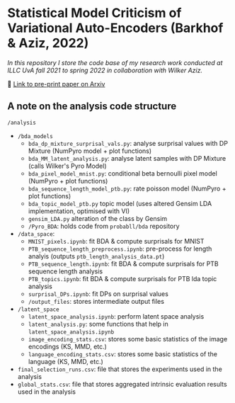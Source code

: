 # Statistical Model Criticism of Variational Auto-Encoders (Barkhof & Aziz, 2022) 

_In this repository I store the code base of my research work conducted at ILLC UvA fall 2021 to spring 2022 in collaboration with Wilker Aziz._

🔗 [Link to pre-print paper on Arxiv](https://arxiv.org/abs/2204.03030) </br>

## A note on the analysis code structure

`/analysis`
  - `/bda_models`
    - `bda_dp_mixture_surprisal_vals.py`: 
        analyse surprisal values with DP Mixture (NumPyro model + plot functions)
    - `bda_MM_latent_analysis.py`: 
        analyse latent samples with DP Mixture (calls Wilker's Pyro Model)
    - `bda_pixel_model_mnist.py`: 
        conditional beta bernoulli pixel model (NumPyro + plot functions)
    - `bda_sequence_length_model_ptb.py`: 
        rate poisson model (NumPyro + plot functions)
    - `bda_topic_model_ptb.py`
        topic model (uses altered Gensim LDA implementation, optimised with VI)
    - `gensim_LDA.py`
        alteration of the class by Gensim
    - `/Pyro_BDA`: holds code from `probabll/bda` repository
  - `/data_space`:
    - `MNIST_pixels.ipynb`: fit BDA & compute surprisals for MNIST
    - `PTB_sequence_length_preprocess.ipynb`: pre-process for length analyis (outputs `ptb_length_analysis_data.pt`)
    - `PTB_sequence_length.ipynb`: fit BDA & compute surprisals for PTB sequence length analysis
    - `PTB_topics.ipynb`: fit BDA & compute surprisals for PTB lda topic analysis
    - `surprisal_DPs.ipynb`: fit DPs on surprisal values
    - `/output_files`: stores intermediate output files
  - `/latent_space`
    - `latent_space_analysis.ipynb`: perform latent space analysis
    - `latent_analysis.py`: some functions that help in `latent_space_analysis.ipynb`
    - `image_encoding_stats.csv`: stores some basic statistics of the image encodings (KS, MMD, etc.)
    - `language_encoding_stats.csv`: stores some basic statistics of the language (KS, MMD, etc.)
  - `final_selection_runs.csv`: file that stores the experiments used in the analysis
  - `global_stats.csv`: file that stores aggregated intrinsic evaluation results used in the analysis